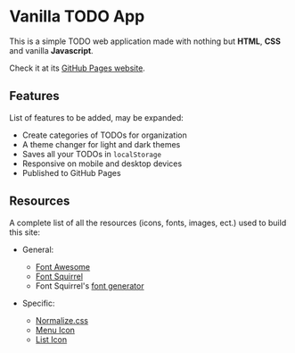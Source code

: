 # Vanilla TODO App

This is a simple TODO web application made with
nothing but **HTML**, **CSS** and vanilla **Javascript**.

Check it at its [GitHub Pages website](https://valdezfomar.github.io/vanilla-todo-app/).

## Features

List of features to be added, may be expanded:

- Create categories of TODOs for organization
- A theme changer for light and dark themes
- Saves all your TODOs in `localStorage`
- Responsive on mobile and desktop devices
- Published to GitHub Pages

## Resources

A complete list of all the resources (icons, fonts, images, ect.) used to build this site:

- General:
  - [Font Awesome](https://fontawesome.com/)
  - [Font Squirrel](https://www.fontsquirrel.com)
  - Font Squirrel's [font generator](https://www.fontsquirrel.com/tools/webfont-generator)

- Specific:
  - [Normalize.css](https://github.com/necolas/normalize.css/)
  - [Menu Icon](https://fontawesome.com/icons/bars?f=classic&s=solid&pc=%23deddda)
  - [List Icon](https://fontawesome.com/icons/list?f=classic&s=solid)